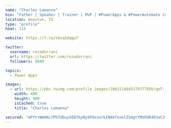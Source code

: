 ```yaml
---
name: "Charles Lamanna"
bio: "Father | Speaker | Trainer | MVP | #PowerApps & #PowerAutomate Community Super User | YouTuber Right-pointing triangle http://youtube.com/c/rezadorrani | Learn - Share - Clockwise rightwards and leftwards open circle arrows"
location: Houston, TX
type: "profile"
heat: 115

website: https://t.co/tAcqSdqguf

twitter:
  username: rezadorrani
  url: https://twitter.com/rezadorrani
  followers: 9049

topics:
  - Power Apps

images:
  - url: https://pbs.twimg.com/profile_images/1063114045270777856/qeT-jpWr_400x400.jpg
    width: 400
    height: 400
    isCached: true
    title: "Charles Lamanna"

secured: "mPYt+WA0KLYPK7dDuy5EB7kpNy9FHxvorkINA8fevelZSmgtYMVOUR4EUaC3+nwR5dl31yUHFMivOB3YWhjeY8S1P2MMmquxhvsPpczZu1Rngub48Buet6dPhFlOUFcq+t4EBXwcvuACk/N9qHfpXKaxxqyRnVwB5myxV6qFC1L8+3vMDYnXkwT9Mvkaa9TrC2rWS/3aYOHqPLUQlerGqRWv8KOCk1n6GWEUcujF242b0w1WkKuBHrG7mSzMFkE9MzY06T+qNGG+Fmfh9iPYs+1SDap78w7wk7wpr7R2w8ZKZHoa3KKGnI87Sf0uhrM7rS4vG0667ZJwSKQQu/0TZyxr8jrX4f9fheDKefbPAK53/3D+4uuiuo3KPliX0acUUewosZT7P4yMZk8xRCMG9WAOu416vXCoBp+Kvk2LAx4=;A5VHu8GAHjPEWMZu3iw9QA=="
---
```


